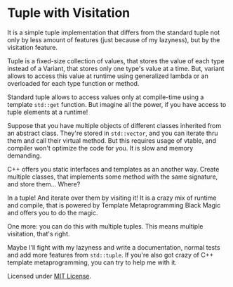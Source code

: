# Tuple with Visitation

It is a simple tuple implementation that differs from the standard tuple not
only by less amount of features (just because of my lazyness), but by the
visitation feature.

Tuple is a fixed-size collection of values, that stores the value of each type
instead of a Variant, that stores only one type's value at a time. But, variant
allows to access this value at runtime using generalized lambda or an overloaded
for each type function or method.

Standard tuple allows to access values only at compile-time using a template
`std::get` function. But imagine all the power, if you have access to tuple
elements at a runtime!

Suppose that you have multiple objects of different classes inherited from an
abstract class. They're stored in `std::vector`, and you can iterate thru them
and call their virtual method. But this requires usage of vtable, and compiler
won't optimize the code for you. It is slow and memory demanding.

C++ offers you static interfaces and templates as an another way. Create
multiple classes, that implements some method with the same signature, and store
them... Where?

In a tuple! And iterate over them by visiting it! It is a crazy mix of runtime
and compile, that is powered by Template Metaprogramming Black Magic and offers
you to do the magic.

One more: you can do this with multiple tuples. This means multiple visitation,
that's right.

Maybe I'll fight with my lazyness and write a documentation, normal tests and
add more features from `std::tuple`. If you're also got crazy of C++ template 
metaprogramming, you can try to help me with it.

Licensed under [MIT License](./LICENSE).
